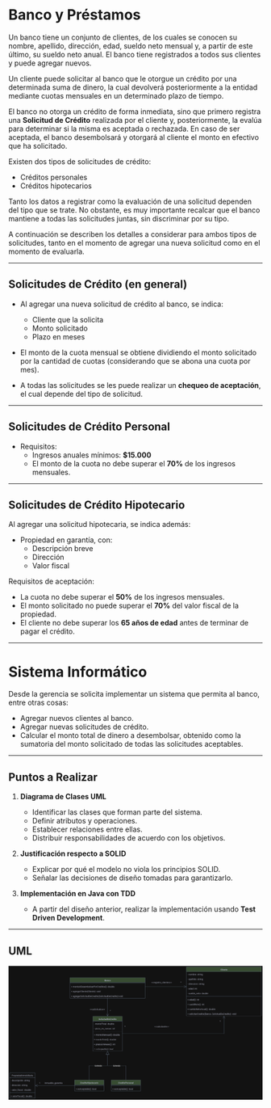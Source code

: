 # Banco y Préstamos

Un banco tiene un conjunto de clientes, de los cuales se conocen su nombre, apellido, dirección, edad, sueldo neto mensual y, a partir de este último, su sueldo neto anual. El banco tiene registrados a todos sus clientes y puede agregar nuevos.

Un cliente puede solicitar al banco que le otorgue un crédito por una determinada suma de dinero, la cual devolverá posteriormente a la entidad mediante cuotas mensuales en un determinado plazo de tiempo.

El banco no otorga un crédito de forma inmediata, sino que primero registra una **Solicitud de Crédito** realizada por el cliente y, posteriormente, la evalúa para determinar si la misma es aceptada o rechazada. En caso de ser aceptada, el banco desembolsará y otorgará al cliente el monto en efectivo que ha solicitado.

Existen dos tipos de solicitudes de crédito:
- Créditos personales
- Créditos hipotecarios

Tanto los datos a registrar como la evaluación de una solicitud dependen del tipo que se trate. No obstante, es muy importante recalcar que el banco mantiene a todas las solicitudes juntas, sin discriminar por su tipo.

A continuación se describen los detalles a considerar para ambos tipos de solicitudes, tanto en el momento de agregar una nueva solicitud como en el momento de evaluarla.

---

## Solicitudes de Crédito (en general)

- Al agregar una nueva solicitud de crédito al banco, se indica:
    - Cliente que la solicita
    - Monto solicitado
    - Plazo en meses

- El monto de la cuota mensual se obtiene dividiendo el monto solicitado por la cantidad de cuotas (considerando que se abona una cuota por mes).

- A todas las solicitudes se les puede realizar un **chequeo de aceptación**, el cual depende del tipo de solicitud.

---

## Solicitudes de Crédito Personal

- Requisitos:
    - Ingresos anuales mínimos: **$15.000**
    - El monto de la cuota no debe superar el **70%** de los ingresos mensuales.

---

## Solicitudes de Crédito Hipotecario

Al agregar una solicitud hipotecaria, se indica además:
- Propiedad en garantía, con:
    - Descripción breve
    - Dirección
    - Valor fiscal

Requisitos de aceptación:
- La cuota no debe superar el **50%** de los ingresos mensuales.
- El monto solicitado no puede superar el **70%** del valor fiscal de la propiedad.
- El cliente no debe superar los **65 años de edad** antes de terminar de pagar el crédito.

---

# Sistema Informático

Desde la gerencia se solicita implementar un sistema que permita al banco, entre otras cosas:
- Agregar nuevos clientes al banco.
- Agregar nuevas solicitudes de crédito.
- Calcular el monto total de dinero a desembolsar, obtenido como la sumatoria del monto solicitado de todas las solicitudes aceptables.

---

## Puntos a Realizar

1. **Diagrama de Clases UML**
    - Identificar las clases que forman parte del sistema.
    - Definir atributos y operaciones.
    - Establecer relaciones entre ellas.
    - Distribuir responsabilidades de acuerdo con los objetivos.

2. **Justificación respecto a SOLID**
    - Explicar por qué el modelo no viola los principios SOLID.
    - Señalar las decisiones de diseño tomadas para garantizarlo.

3. **Implementación en Java con TDD**
    - A partir del diseño anterior, realizar la implementación usando **Test Driven Development**.  

---

## UML 
![TP-SOLID.drawio.svg](TP-SOLID.drawio.svg)